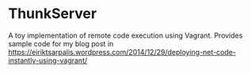 ThunkServer
===========

A toy implementation of remote code execution using Vagrant.
Provides sample code for my blog post in https://eiriktsarpalis.wordpress.com/2014/12/29/deploying-net-code-instantly-using-vagrant/
